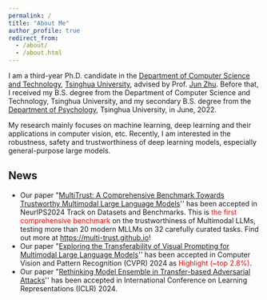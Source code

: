 ```yaml
---
permalink: /
title: "About Me"
author_profile: true
redirect_from: 
  - /about/
  - /about.html
---
```


I am a third-year Ph.D. candidate in the [Department of Computer Science and Technology](https://www.cs.tsinghua.edu.cn/csen/), [Tsinghua University](https://www.tsinghua.edu.cn/en/), advised by Prof. [Jun Zhu](https://ml.cs.tsinghua.edu.cn/~jun/). Before that, I received my B.S. degree from the Department of Computer Science and Technology, Tsinghua University, and my secondary B.S. degree from the [Department of Psychology](https://www.psych.tsinghua.edu.cn/xlxxen/), Tsinghua University, in June, 2022. 

My research mainly focuses on machine learning, deep learning and their applications in computer vision, etc. Recently, I am interested in the robustness, safety and trustworthiness of deep learning models, especially general-purpose large models.

## News

* Our paper "[MultiTrust: A Comprehensive Benchmark Towards Trustworthy Multimodal Large Language Models](https://arxiv.org/pdf/2406.07057.pdf)'' has been accepted in NeurIPS2024 Track on Datasets and Benchmarks. This is <font color="red">the first comprehensive benchmark</font> on the trustworthiness of Multimodal LLMs, testing more than 20 modern MLLMs on 32 carefully curated tasks. Find out more at <a href="https://multi-trust.github.io">https://multi-trust.github.io</a>!
* Our paper "[Exploring the Transferability of Visual Prompting for Multimodal Large Language Models](https://arxiv.org/pdf/2404.11207.pdf)'' has been accepted in Computer Vision and Pattern Recognition (CVPR) 2024 as <font color="red">Highlight (~top 2.8%)</font>.
* Our paper "[Rethinking Model Ensemble in Transfer-based Adversarial Attacks](https://openreview.net/pdf?id=AcJrSoArlh)'' has been accepted in International Conference on Learning Representations (ICLR) 2024.

<!-- * Our paper "[Understanding the Robustness of 3D Object Detectors with Bird's-Eye-View Representations in Autonomous Driving](https://openaccess.thecvf.com/content/CVPR2023/papers/Zhu_Understanding_the_Robustness_of_3D_Object_Detection_With_Birds-Eye-View_Representations_CVPR_2023_paper.pdf)'' has been accepted in Computer Vision and Pattern Recognition (CVPR) 2023.
* Our paper "[To Make Yourself Invisible with Adversarial Semantic Contours](https://www.sciencedirect.com/science/article/pii/S1077314223000395)''([arxiv](https://arxiv.org/abs/2303.00284)) has been accepted in Computer Vision and Image Understanding (CVIU).
* Our team (Yinpeng Dong, Chang Liu, Wenzhao Xiang, **Yichi Zhang**, Haoxing Ye) won <font color="red">the 1st place</font> in the [Evaluating the Adversarial Robustness of Deep Learning Model](https://www.cvmart.net/race/10346/des) track in 2022 International Algorithm Case Competition (Feburary, 2023). -->

<!-- * I received Beijing Outstanding Graduates in June, 2022.
* I received Tsinghua Outstanding Graduates in June, 2022.
* I received Beijing Merit Student in September, 2021.
* Our team (Xiao Yang, **Yichi Zhang**, Shilong Liu) won <font color="red">the 2nd place (2/1599)</font> in the CVPR 2021 Security AI Challenger [Unrestricted Adversarial Attacks on ImageNet](https://tianchi.aliyun.com/competition/entrance/531853/introduction) (June, 2021).
* Our team (**Yichi Zhang**, Zijiang Zhu, Wenzhao Xiang) won <font color="red">the 8th place (8/1814)</font> in the CIKM 2020 Challenge [Adversarial Challenge on Object Detection](https://tianchi.aliyun.com/competition/entrance/531806/introduction?spm=5176.12281925.0.0.43357137G4aiMK) (September, 2020). -->


